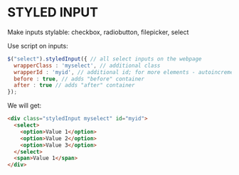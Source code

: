 # STYLED INPUT

Make inputs stylable: checkbox, radiobutton, filepicker, select


Use script on inputs:

```js
$("select").styledInput({ // all select inputs on the webpage
  wrapperClass : 'myselect', // additional class
  wrapperId : 'myid', // additional id; for more elements - autoincremental
  before : true, // adds "before" container
  after : true // adds "after" container
});
```


We will get:

```html
<div class="styledInput myselect" id="myid">
  <select>
    <option>Value 1</option>
    <option>Value 2</option>
    <option>Value 3</option>
  </select>
  <span>Value 1</span>
</div>
```

